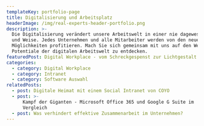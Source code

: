 ```yaml
---
templateKey: portfolio-page
title: Digitalisierung und Arbeitsplatz
headerImage: /img/real-experts-header-portfolio.png
description: >-
  Die Digitalisierung verändert unsere Arbeitswelt in einer nie dagewesenen Art
  und Weise. Jedes Unternehmen und alle Mitarbeiter werden von den neuen
  Möglichkeiten profitieren. Mach Sie sich gemeinsam mit uns auf den Weg die
  Potentiale der digitalen Arbeitswelt zu entdecken. 
featuredPost: Digital Workplace - vom Schreckgespenst zur Lichtgestalt
categories:
  - category: Digital Workplace
  - category: Intranet
  - category: Software Auswahl
relatedPosts:
  - post: Digitale Heimat mit einem Social Intranet von COYO
  - post: >-
      Kampf der Giganten - Microsoft Office 365 und Google G Suite im
      Vergleich  
  - post: Was verhindert effektive Zusammenarbeit im Unternehmen?
---
```


